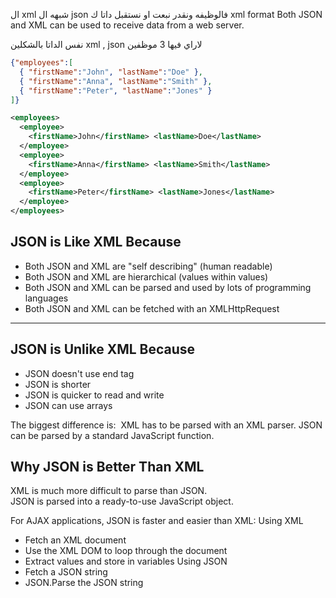 ال xml شبهه ال json فالوظيفه ونقدر نبعت او نستقبل داتا ك xml format 
Both JSON and XML can be used to receive data from a web server.

نفس الداتا بالشكلين xml , json لاراي فيها 3 موظفين 
```json
{"employees":[  
  { "firstName":"John", "lastName":"Doe" },  
  { "firstName":"Anna", "lastName":"Smith" },  
  { "firstName":"Peter", "lastName":"Jones" }  
]}
```

```xml
<employees>  
  <employee>  
    <firstName>John</firstName> <lastName>Doe</lastName>  
  </employee>  
  <employee>  
    <firstName>Anna</firstName> <lastName>Smith</lastName>  
  </employee>  
  <employee>  
    <firstName>Peter</firstName> <lastName>Jones</lastName>  
  </employee>  
</employees>
```


## JSON is **Like** XML Because

- Both JSON and XML are "self describing" (human readable)
- Both JSON and XML are hierarchical (values within values)
- Both JSON and XML can be parsed and used by lots of programming languages
- Both JSON and XML can be fetched with an XMLHttpRequest

---

## JSON is **Unlike** XML Because

- JSON doesn't use end tag
- JSON is shorter
- JSON is quicker to read and write
- JSON can use arrays

The biggest difference is:
 XML has to be parsed with an XML parser. JSON can be parsed by a standard JavaScript function.


## Why JSON is Better Than XML

XML is much more difficult to parse than JSON.  
JSON is parsed into a ready-to-use JavaScript object.

For AJAX applications, JSON is faster and easier than XML:
Using XML
- Fetch an XML document
- Use the XML DOM to loop through the document
- Extract values and store in variables
Using JSON
- Fetch a JSON string
- JSON.Parse the JSON string
